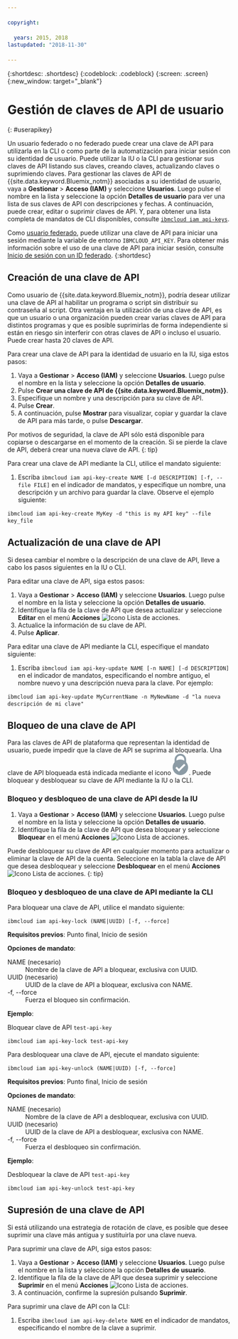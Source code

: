 ```yaml
---

copyright:

  years: 2015, 2018
lastupdated: "2018-11-30"

---
```


{:shortdesc: .shortdesc}
{:codeblock: .codeblock}
{:screen: .screen}
{:new_window: target="_blank"}

# Gestión de claves de API de usuario
{: #userapikey}

Un usuario federado o no federado puede crear una clave de API para utilizarla en la CLI o como parte de la automatización para iniciar sesión con su identidad de usuario. Puede utilizar la IU o la CLI para gestionar sus claves de API listando sus claves, creando claves, actualizando claves o suprimiendo claves. Para gestionar las claves de API de {{site.data.keyword.Bluemix_notm}} asociadas a su identidad de usuario, vaya a **Gestionar** &gt; **Acceso (IAM)** y seleccione **Usuarios**. Luego pulse el nombre en la lista y seleccione la opción **Detalles de usuario** para ver una lista de sus claves de API con descripciones y fechas. A continuación, puede crear, editar o suprimir claves de API. Y, para obtener una lista completa de mandatos de CLI disponibles, consulte [`ibmcloud iam api-keys`](/docs/cli/reference/ibmcloud/cli_api_policy.html#ibmcloud_iam_api_keys).

Como [usuario federado](/docs/account/adminpublic.html#federatedid), puede utilizar una clave de API para iniciar una sesión mediante la variable de entorno `IBMCLOUD_API_KEY`. Para obtener más información sobre el uso de una clave de API para iniciar sesión, consulte [Inicio de sesión con un ID federado](/docs/cli/login_federated_id.html#federated_id).
{:shortdesc}

## Creación de una clave de API

Como usuario de {{site.data.keyword.Bluemix_notm}}, podría desear utilizar una clave de API al habilitar un programa o script sin distribuir su contraseña al script. Otra ventaja en la utilización de una clave de API, es que un usuario o una organización pueden crear varias claves de API para distintos programas y que es posible suprimirlas de forma independiente si están en riesgo sin interferir con otras claves de API o incluso el usuario. Puede crear hasta 20 claves de API.

Para crear una clave de API para la identidad de usuario en la IU, siga estos pasos:

1. Vaya a **Gestionar** &gt; **Acceso (IAM)** y seleccione **Usuarios**. Luego pulse el nombre en la lista y seleccione la opción **Detalles de usuario**.
2. Pulse **Crear una clave de API de {{site.data.keyword.Bluemix_notm}}**.
3. Especifique un nombre y una descripción para su clave de API.
4. Pulse **Crear**.
5. A continuación, pulse **Mostrar** para visualizar, copiar y guardar la clave de API para más tarde, o pulse **Descargar**.

Por motivos de seguridad, la clave de API sólo está disponible para copiarse o descargarse en el momento de la creación. Si se pierde la clave de API, deberá crear una nueva clave de API.
{: tip}

Para crear una clave de API mediante la CLI, utilice el mandato siguiente:

1. Escriba `ibmcloud iam api-key-create NAME [-d DESCRIPTION] [-f, --file FILE]` en el indicador de mandatos, y especifique un nombre, una descripción y un archivo para guardar la clave. Observe el ejemplo siguiente:

```
ibmcloud iam api-key-create MyKey -d "this is my API key" --file key_file
```


## Actualización de una clave de API

Si desea cambiar el nombre o la descripción de una clave de API, lleve a cabo los pasos siguientes en la IU o CLI.

Para editar una clave de API, siga estos pasos:

1. Vaya a **Gestionar** &gt; **Acceso (IAM)** y seleccione **Usuarios**. Luego pulse el nombre en la lista y seleccione la opción **Detalles de usuario**.
2. Identifique la fila de la clave de API que desea actualizar y seleccione **Editar** en el menú **Acciones** ![Icono Lista de acciones](../icons/action-menu-icon.svg).
3. Actualice la información de su clave de API.
4. Pulse **Aplicar**.

Para editar una clave de API mediante la CLI, especifique el mandato siguiente:

1. Escriba `ibmcloud iam api-key-update NAME [-n NAME] [-d DESCRIPTION]` en el indicador de mandatos, especificando el nombre antiguo, el nombre nuevo y una descripción nueva para la clave. Por ejemplo:

```
ibmcloud iam api-key-update MyCurrentName -n MyNewName -d "la nueva descripción de mi clave"
```

## Bloqueo de una clave de API

Para las claves de API de plataforma que representan la identidad de usuario, puede impedir que la clave de API se suprima al bloquearla. Una clave de API bloqueada está indicada mediante el icono ![icono Bloqueado](images/locked.svg "Bloqueado"). Puede bloquear y desbloquear su clave de API mediante la IU o la CLI.

### Bloqueo y desbloqueo de una clave de API desde la IU

1. Vaya a **Gestionar** &gt; **Acceso (IAM)** y seleccione **Usuarios**. Luego pulse el nombre en la lista y seleccione la opción **Detalles de usuario**.
2. Identifique la fila de la clave de API que desea bloquear y seleccione **Bloquear** en el menú **Acciones** ![Icono Lista de acciones](../icons/action-menu-icon.svg).

Puede desbloquear su clave de API en cualquier momento para actualizar o eliminar la clave de API de la cuenta. Seleccione en la tabla la clave de API que desea desbloquear y seleccione **Desbloquear** en el menú **Acciones** ![Icono Lista de acciones](../icons/action-menu-icon.svg).
{: tip}

### Bloqueo y desbloqueo de una clave de API mediante la CLI

Para bloquear una clave de API, utilice el mandato siguiente:

```
ibmcloud iam api-key-lock (NAME|UUID) [-f, --force]
```

<strong>Requisitos previos</strong>: Punto final, Inicio de sesión

<strong>Opciones de mandato</strong>:
<dl>
<dt>NAME (necesario)</dt>
<dd>Nombre de la clave de API a bloquear, exclusiva con UUID.</dd>
<dt>UUID (necesario)</dt>
<dd>UUID de la clave de API a bloquear, exclusiva con NAME.</dd>
<dt>-f, --force</dt>
<dd>Fuerza el bloqueo sin confirmación.</dd>
</dl>

<strong>Ejemplo</strong>:

Bloquear clave de API `test-api-key`

```
ibmcloud iam api-key-lock test-api-key
```

Para desbloquear una clave de API, ejecute el mandato siguiente:

```
ibmcloud iam api-key-unlock (NAME|UUID) [-f, --force]
```

<strong>Requisitos previos</strong>: Punto final, Inicio de sesión

<strong>Opciones de mandato</strong>:
<dl>
<dt>NAME (necesario)</dt>
<dd>Nombre de la clave de API a desbloquear, exclusiva con UUID.</dd>
<dt>UUID (necesario)</dt>
<dd>UUID de la clave de API a desbloquear, exclusiva con NAME.</dd>
<dt>-f, --force</dt>
<dd>Fuerza el desbloqueo sin confirmación.</dd>
</dl>

<strong>Ejemplo</strong>:

Desbloquear la clave de API `test-api-key`

```
ibmcloud iam api-key-unlock test-api-key
```


## Supresión de una clave de API

Si está utilizando una estrategia de rotación de clave, es posible que desee suprimir una clave más antigua y sustituirla por una clave nueva.

Para suprimir una clave de API, siga estos pasos:

1. Vaya a **Gestionar** &gt; **Acceso (IAM)** y seleccione **Usuarios**. Luego pulse el nombre en la lista y seleccione la opción **Detalles de usuario**.
2. Identifique la fila de la clave de API que desea suprimir y seleccione **Suprimir** en el menú **Acciones** ![Icono Lista de acciones](../icons/action-menu-icon.svg).
3. A continuación, confirme la supresión pulsando **Suprimir**.

Para suprimir una clave de API con la CLI:
1. Escriba `ibmcloud iam api-key-delete NAME` en el indicador de mandatos, especificando el nombre de la clave a suprimir.
